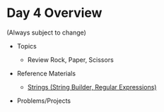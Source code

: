 # Day 4 Overview

(Always subject to change)

- Topics
  - Review Rock, Paper, Scissors

- Reference Materials
  - [Strings (String Builder, Regular Expressions)](https://docs.google.com/presentation/d/1BVfNuWKI6eMW0-5318vJv9704_6Fa9RtbSozzHPQ6mw/edit?usp=sharing)
- Problems/Projects

